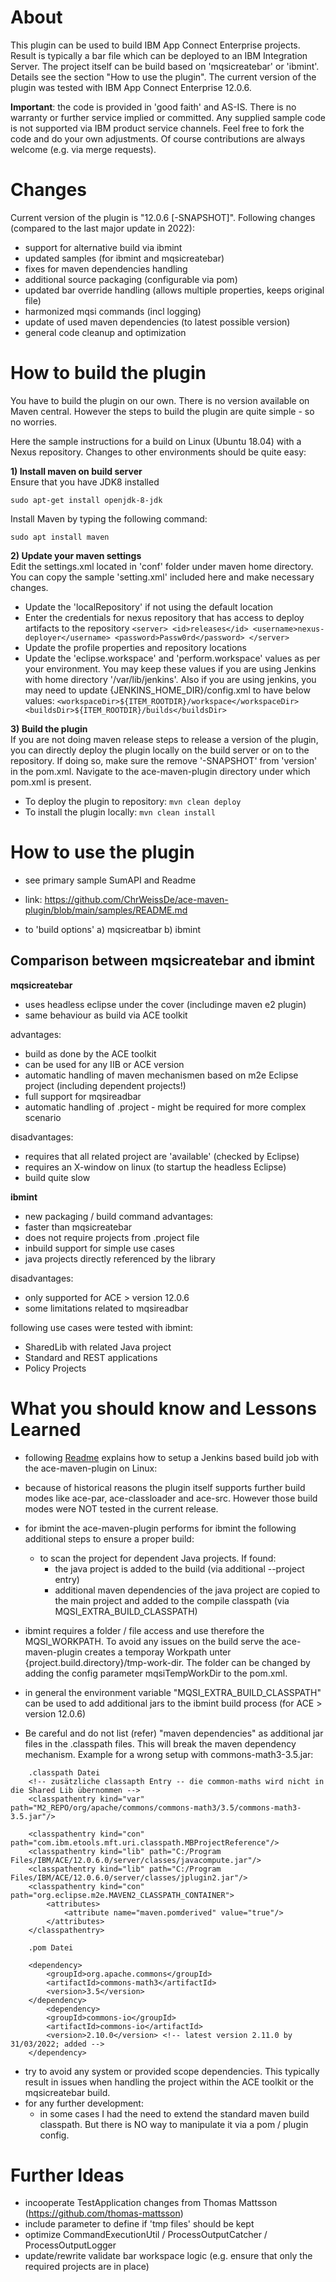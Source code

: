 # About 
This plugin can be used to build IBM App Connect Enterprise projects. Result is typically a bar file which can be deployed to an IBM Integration Server.
The project itself can be build based on 'mqsicreatebar' or 'ibmint'. Details see the section "How to use the plugin". 
The current version of the plugin was tested with IBM App Connect Enterprise 12.0.6.  
    
**Important**: the code is provided in 'good faith' and AS-IS. There is no warranty or further service implied or committed. Any supplied sample code is not supported via IBM product service channels.
Feel free to fork the code and do your own adjustments. Of course contributions are always welcome (e.g. via merge requests). 


# Changes
Current version of the plugin is "12.0.6 [-SNAPSHOT]". 
Following changes (compared to the last major update in 2022): 

- support for alternative build via ibmint 
- updated samples (for ibmint and mqsicreatebar) 
- fixes for maven dependencies handling 
- additional source packaging (configurable via pom) 
- updated bar override handling (allows multiple properties, keeps original file)
- harmonized  mqsi commands (incl logging)
- update of used maven dependencies (to latest possible version) 
- general code cleanup and optimization 

# How to build the plugin 
You have to build the plugin on our own. There is no version available on Maven central. 
However the steps to build the plugin are quite simple - so no worries. 

Here the sample instructions for a build on Linux (Ubuntu 18.04) with a Nexus repository. Changes to other environments should be quite easy:   

**1) Install maven on build server**   
Ensure that you have JDK8 installed

`sudo apt-get install openjdk-8-jdk`

Install Maven by typing the following command:

`sudo apt install maven`

**2) Update your maven settings**   
Edit the settings.xml located in 'conf' folder under maven home directory. You can copy the sample 'setting.xml' included here and make necessary changes.
* Update the 'localRepository' if not using the default location
* Enter the credentials for nexus repository that has access to deploy artifacts to the repository
`<server>
    <id>releases</id>
    <username>nexus-deployer</username>
    <password>Passw0rd</password>
 </server>`
* Update the profile properties and repository locations
* Update the 'eclipse.workspace' and 'perform.workspace' values as per your environment. You may keep these values if you are using Jenkins with home directory '/var/lib/jenkins'. Also if you are using jenkins, you may need to update {JENKINS_HOME_DIR}/config.xml to have below values:
`<workspaceDir>${ITEM_ROOTDIR}/workspace</workspaceDir>
 <buildsDir>${ITEM_ROOTDIR}/builds</buildsDir>`

**3) Build the plugin**   
If you are not doing maven release steps to release a version of the plugin, you can directly deploy the plugin locally on the build server or on to the repository. If doing so, make sure the remove '-SNAPSHOT' from 'version' in the pom.xml. 
Navigate to the ace-maven-plugin directory under which pom.xml is present.

* To deploy the plugin to repository: `mvn clean deploy`
* To install the plugin locally: `mvn clean install`


# How to use the plugin 
- see primary sample SumAPI and Readme 
- link: https://github.com/ChrWeissDe/ace-maven-plugin/blob/main/samples/README.md 

- to 'build options' 
a) mqsicreatbar 
b) ibmint 

## Comparison between mqsicreatebar and ibmint 

**mqsicreatebar**
* uses headless eclipse under the cover (includinge maven e2 plugin) 
* same behaviour as build via ACE toolkit 

advantages:    
* build as done by the ACE toolkit 
* can be used for any IIB or ACE version 
* automatic handling of maven mechanismen based on m2e Eclipse project (including dependent projects!) 
* full support for mqsireadbar 
* automatic handling of .project  - might be required for more complex scenario 

disadvantages:    
* requires that all related project are 'available' (checked by Eclipse)  
* requires an X-window on linux (to startup the headless Eclipse) 
* build quite slow 

**ibmint**
* new packaging / build command 
advantages:    
* faster than mqsicreatebar 
* does not require projects from .project file 
* inbuild support for simple use cases 
* java projects directly referenced by the library 

disadvantages: 
* only supported for ACE > version 12.0.6 
* some limitations related to mqsireadbar

following use cases were tested with ibmint: 
* SharedLib with related Java project 
* Standard and REST applications   
* Policy Projects 


# What you should know and Lessons Learned 
* following [Readme](LinuxSetup.md) explains how to setup a Jenkins based build job with the ace-maven-plugin on Linux: 
* because of historical reasons the plugin itself supports further build modes like ace-par, ace-classloader and ace-src. However those build modes were NOT tested in the current release. 
* for ibmint the ace-maven-plugin performs for ibmint the following additional steps to ensure a proper build: 
	* to scan the project for dependent Java projects. If found:  
		* the java project is added to the build (via additional --project entry) 
		* additional maven dependencies of the java project are copied to the main project and added to the compile classpath (via MQSI_EXTRA_BUILD_CLASSPATH) 
* ibmint requires a folder / file access and use therefore the MQSI_WORKPATH. To avoid any issues on the build serve the ace-maven-plugin creates a temporay Workpath unter {project.build.directory}/tmp-work-dir. The folder can be changed by adding the config parameter mqsiTempWorkDir to the pom.xml. 


* in general the environment variable "MQSI_EXTRA_BUILD_CLASSPATH" can be used to add additional jars to the ibmint build process (for ACE > version 12.0.6)
* Be careful and do not list (refer) "maven dependencies" as additional jar files in the .classpath files. This will break the maven dependency mechanism. Example for a wrong setup with commons-math3-3.5.jar: 
```
	.classpath Datei 
	<!-- zusätzliche classapth Entry -- die common-maths wird nicht in die Shared Lib übernommen --> 
	<classpathentry kind="var" path="M2_REPO/org/apache/commons/commons-math3/3.5/commons-math3-3.5.jar"/>
	 
	<classpathentry kind="con" path="com.ibm.etools.mft.uri.classpath.MBProjectReference"/>
	<classpathentry kind="lib" path="C:/Program Files/IBM/ACE/12.0.6.0/server/classes/javacompute.jar"/>
	<classpathentry kind="lib" path="C:/Program Files/IBM/ACE/12.0.6.0/server/classes/jplugin2.jar"/>
	<classpathentry kind="con" path="org.eclipse.m2e.MAVEN2_CLASSPATH_CONTAINER">
		<attributes>
			<attribute name="maven.pomderived" value="true"/>
		</attributes>
	</classpathentry>
	
	.pom Datei 
	
	<dependency>
		<groupId>org.apache.commons</groupId>
		<artifactId>commons-math3</artifactId>
		<version>3.5</version>
	</dependency>
		<dependency>
    	<groupId>commons-io</groupId>
    	<artifactId>commons-io</artifactId>
    	<version>2.10.0</version> <!-- latest version 2.11.0 by 31/03/2022; added -->
	</dependency>
```

* try to avoid any system or provided scope dependencies. This typically result in issues when handling the project within the ACE toolkit or the mqsicreatebar build. 
* for any further development:
	* in some cases I had the need to extend the standard maven build classpath. But there is NO way to manipulate it via a pom / plugin config. 



# Further Ideas 
* incooperate TestApplication changes from Thomas Mattsson (https://github.com/thomas-mattsson)
* include parameter to define if 'tmp files' should be kept 
* optimize CommandExecutionUtil / ProcessOutputCatcher / ProcessOutputLogger 
* update/rewrite validate bar workspace logic (e.g. ensure that only the required projects are in place)

